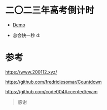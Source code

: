 # 二〇二三年高考倒计时

- [Demo](https://tangsanshi.top/Countdowm-NMET/)

- 总会快一秒 d:

# 参考

https://www.200112.xyz/

https://github.com/fredriclesomar/Countdown

https://github.com/code004Accepted/exam

> 感谢
